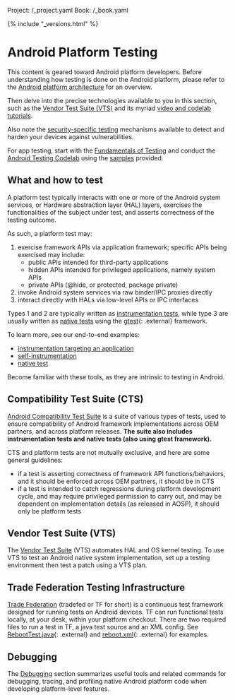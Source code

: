 Project: /_project.yaml
Book: /_book.yaml

{% include "_versions.html" %}

<!--
  Copyright 2018 The Android Open Source Project

  Licensed under the Apache License, Version 2.0 (the "License");
  you may not use this file except in compliance with the License.
  You may obtain a copy of the License at

      http://www.apache.org/licenses/LICENSE-2.0

  Unless required by applicable law or agreed to in writing, software
  distributed under the License is distributed on an "AS IS" BASIS,
  WITHOUT WARRANTIES OR CONDITIONS OF ANY KIND, either express or implied.
  See the License for the specific language governing permissions and
  limitations under the License.
-->

# Android Platform Testing

This content is geared toward Android platform developers.
Before understanding how testing is done on the Android platform,
please refer to the [Android platform architecture](/devices/architecture)
for an overview.

Then delve into the precise technologies available to you in this section, such
as the [Vendor Test Suite (VTS)](/compatibility/vts) and its myriad
[video and codelab tutorials](/compatibility/vts/codelab-video).

Also note the [security-specific testing](/devices/tech/debug/fuzz-sanitize)
mechanisms available to detect and harden your devices against vulnerabilities.

For app testing, start with the [Fundamentals of Testing](https://developer.android.com/training/testing/fundamentals)
and conduct the [Android Testing Codelab](https://codelabs.developers.google.com/codelabs/android-testing/)
using the [samples](https://github.com/android/testing-samples) provided.

## What and how to test

A platform test typically interacts with one or more of the Android system
services, or Hardware abstraction layer (HAL) layers, exercises the
functionalities of the subject under test, and asserts correctness of the
testing outcome.

As such, a platform test may:

1.  exercise framework APIs via application framework; specific APIs being
    exercised may include:
    *   public APIs intended for third-party applications
    *   hidden APIs intended for privileged applications, namely system APIs
    *   private APIs (@hide, or protected, package private)
1.  invoke Android system services via raw binder/IPC proxies directly
1.  interact directly with HALs via low-level APIs or IPC interfaces

Types 1 and 2 are typically written as [instrumentation
tests](/compatibility/tests/development/instrumentation), while
type 3 are usually written as [native
tests](/compatibility/tests/development/native) using the
[gtest](https://github.com/google/googletest){: .external} framework.

To learn more, see our end-to-end examples:

*   [instrumentation targeting an application](/compatibility/tests/development/instr-app-e2e.md)
*   [self-instrumentation](/compatibility/tests/development/instr-self-e2e.md)
*   [native test](/compatibility/tests/development/native-func-e2e.md)

Become familiar with these tools, as they are intrinsic to testing in Android.

## Compatibility Test Suite (CTS)

[Android Compatibility Test Suite](/compatibility/cts/)
is a suite of various types of tests, used to ensure compatibility of
Android framework implementations across OEM partners, and across platform
releases. **The suite also includes instrumentation tests and native tests
(also using gtest framework).**

CTS and platform tests are not mutually exclusive, and here are some general
guidelines:

*   if a test is asserting correctness of framework API functions/behaviors, and
    it should be enforced across OEM partners, it should be in CTS
*   if a test is intended to catch regressions during platform development
    cycle, and may require privileged permission to carry out, and may be
    dependent on implementation details (as released in AOSP), it should only be
    platform tests

## Vendor Test Suite (VTS)

The [Vendor Test Suite](/compatibility/vts/) (VTS) automates HAL and OS kernel
testing. To use VTS to test an Android native system implementation, set up a
testing environment then test a patch using a VTS plan.

## Trade Federation Testing Infrastructure

[Trade Federation](/devices/tech/test_infra/tradefed/) (tradefed or TF for
short) is a continuous test framework designed for running tests on Android
devices. TF can run functional tests locally, at your desk, within your platform
checkout. There are two required files to run a test in TF, a java test source
and an XML config. See
[RebootTest.java](https://android.googlesource.com/platform/tools/tradefederation/contrib/+/master/src/com/android/example/RebootTest.java){: .external}
and
[reboot.xml](https://android.googlesource.com/platform/tools/tradefederation/contrib/+/master/res/config/example/reboot.xml){: .external}
for examples.

## Debugging

The [Debugging](/devices/tech/debug/) section summarizes useful tools and related
commands for debugging, tracing, and profiling native Android platform code when
developing platform-level features.
